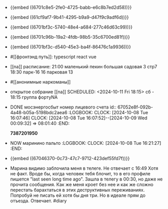 - {{embed ((6701c8e5-2fe0-4725-babb-e6c8b7ed2d58))}}
- {{embed ((61cf9af7-9b41-4295-b9a9-d47f9c9adf6d))}}
- {{embed ((6701bf3c-5740-48e4-a684-277c46d63c99))}}
- {{embed ((6701c96b-19a2-4fdb-98b5-35c6700ed81f))}}
- {{embed ((6701bf3c-d540-45e3-ba4f-86476c1a9936))}}
- #[[фронтэнд путь]]:
  typescript
  react
  vue
- [[na]] 
  расписание:
  21:00 маленький пекин
  большая садовая 3 стр7
  18:30 парк-16
  16 парковая 13
- #[[анонимные наркоманы]]
- открытое собрание [[na]] 
  SCHEDULED: <2024-10-11 Fri 18:15>
  сб - 18:15
  группа фортуNA
- DONE мосэнергосбыт номер лицевого счета
  id:: 67052e8f-092b-4a48-b05a-5198bdc2aea6
  :LOGBOOK:
  CLOCK: [2024-10-08 Tue 16:07:46]
  CLOCK: [2024-10-08 Tue 16:07:52]--[2024-10-09 Wed 00:09:32] =>  08:01:40
  :END:
  
  **7387201950**
- NOW маринино пальто
  :LOGBOOK:
  CLOCK: [2024-10-08 Tue 16:21:27]
  :END:
- {{embed ((67046370-0c73-47c7-9712-423def55fd7f))}}
- Марина видимо заблочила меня в телеге. Не отвечает с 16:49 
  Хотя не факт. Вроде бы, когда человек тебя блочит, то в его профиле пишется "last seen long time ago". Зашла в телегу в 00:30, но даже не прочита сообщения. Как же меня кроет без нее и как же сложно перестать барахтаться в этих деструктивных переживаниях. Попробуй не писать ей хотя бы дня три. Но в идеале прям до отъезда. 
  Отвечает. #diary